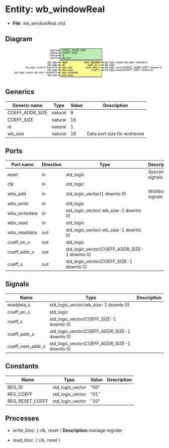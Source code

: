 # Entity: wb_windowReal

- **File**: wb_windowReal.vhd
## Diagram

![Diagram](wb_windowReal.svg "Diagram")
## Generics

| Generic name    | Type    | Value | Description                 |
| --------------- | ------- | ----- | --------------------------- |
| COEFF_ADDR_SIZE | natural | 8     |                             |
| COEFF_SIZE      | natural | 16    |                             |
| id              | natural | 1     |                             |
| wb_size         | natural | 16    | Data port size for wishbone |
## Ports

| Port name     | Direction | Type                                         | Description      |
| ------------- | --------- | -------------------------------------------- | ---------------- |
| reset         | in        | std_logic                                    | Syscon signals   |
| clk           | in        | std_logic                                    |                  |
| wbs_add       | in        | std_logic_vector(1 downto 0)                 | Wishbone signals |
| wbs_write     | in        | std_logic                                    |                  |
| wbs_writedata | in        | std_logic_vector( wb_size-1 downto 0)        |                  |
| wbs_read      | in        | std_logic                                    |                  |
| wbs_readdata  | out       | std_logic_vector( wb_size-1 downto 0)        |                  |
| coeff_en_o    | out       | std_logic                                    |                  |
| coeff_addr_o  | out       | std_logic_vector(COEFF_ADDR_SIZE-1 downto 0) |                  |
| coeff_o       | out       | std_logic_vector(COEFF_SIZE-1 downto 0)      |                  |
## Signals

| Name              | Type                                         | Description |
| ----------------- | -------------------------------------------- | ----------- |
| readdata_s        | std_logic_vector(wb_size-1 downto 0)         |             |
| coeff_en_s        | std_logic                                    |             |
| coeff_s           | std_logic_vector(COEFF_SIZE-1 downto 0)      |             |
| coeff_addr_s      | std_logic_vector(COEFF_ADDR_SIZE-1 downto 0) |             |
| coeff_next_addr_s | std_logic_vector(COEFF_ADDR_SIZE-1 downto 0) |             |
## Constants

| Name            | Type             | Value | Description |
| --------------- | ---------------- | ----- | ----------- |
| REG_ID          | std_logic_vector |  "00" |             |
| REG_COEFF       | std_logic_vector | "01"  |             |
| REG_RESET_COEFF | std_logic_vector | "10"  |             |
## Processes
- write_bloc: ( clk, reset )
**Description**
manage register

- read_bloc: ( clk, reset )
